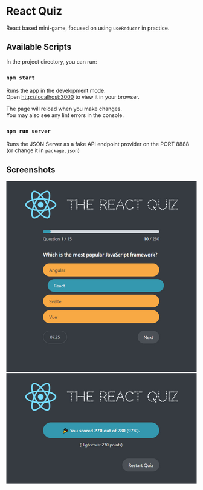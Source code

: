 # React Quiz

React based mini-game, focused on using `useReducer` in practice.

## Available Scripts

In the project directory, you can run:

### `npm start`

Runs the app in the development mode.\
Open [http://localhost:3000](http://localhost:3000) to view it in your browser.

The page will reload when you make changes.\
You may also see any lint errors in the console.

### `npm run server`

Runs the JSON Server as a fake API endpoint provider on the PORT 8888 (or change it in `package.json`)

## Screenshots

![Image showing the player is selecting the option "React" as the correct answer for the question "Which is the most popular JavaScript framework?"](Screenshot-1.jpg)
![Image showing the final screen with the overall personal score and the highscore.](Screenshot-2.jpg)
